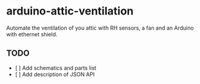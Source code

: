 # arduino-attic-ventilation
Automate the ventilation of you attic with RH sensors, a fan and an Arduino with ethernet shield.

## TODO
- [ ] Add schematics and parts list
- [ ] Add description of JSON API
